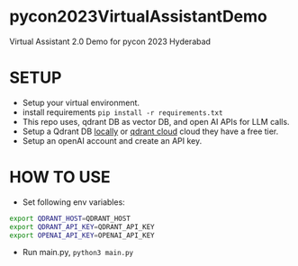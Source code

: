 # pycon2023VirtualAssistantDemo
Virtual Assistant 2.0 Demo for pycon 2023 Hyderabad

# SETUP
- Setup your virtual environment.
- install requirements `pip install -r requirements.txt`
- This repo uses, qdrant DB as vector DB, and open AI APIs for LLM calls.
- Setup a Qdrant DB [locally](https://qdrant.tech/) or [qdrant cloud](https://cloud.qdrant.io/) cloud they have a free tier.
- Setup an openAI account and create an API key.


# HOW TO USE

- Set following env variables:
```bash
export QDRANT_HOST=QDRANT_HOST
export QDRANT_API_KEY=QDRANT_API_KEY
export OPENAI_API_KEY=OPENAI_API_KEY
```

- Run main.py, `python3 main.py`